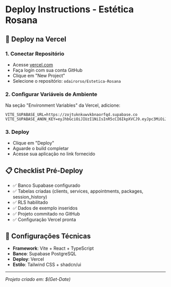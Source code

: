 # Deploy Instructions - Estética Rosana

## 🚀 Deploy na Vercel

### 1. Conectar Repositório
- Acesse [vercel.com](https://vercel.com)
- Faça login com sua conta GitHub
- Clique em "New Project"
- Selecione o repositório: `odairorso/Estetica-Rosana`

### 2. Configurar Variáveis de Ambiente
Na seção "Environment Variables" da Vercel, adicione:

```
VITE_SUPABASE_URL=https://zojtuknkuwvkbnaorfqd.supabase.co
VITE_SUPABASE_ANON_KEY=eyJhbGciOiJIUzI1NiIsInR5cCI6IkpXVCJ9.eyJpc3MiOiJzdXBhYmFzZSIsInJlZiI6InpvanR1a25rdXd2a2JuYW9yZnFkIiwicm9sZSI6ImFub24iLCJpYXQiOjE3NTgwNTMyNDksImV4cCI6MjA3MzYyOTI0OX0.RpA1fg0EMLK0mBrGBVljgzozi6c6J7tFw_S90LjxaiI
```

### 3. Deploy
- Clique em "Deploy"
- Aguarde o build completar
- Acesse sua aplicação no link fornecido

## 📋 Checklist Pré-Deploy
- ✅ Banco Supabase configurado
- ✅ Tabelas criadas (clients, services, appointments, packages, session_history)
- ✅ RLS habilitado
- ✅ Dados de exemplo inseridos
- ✅ Projeto commitado no GitHub
- ✅ Configuração Vercel pronta

## 🔧 Configurações Técnicas
- **Framework**: Vite + React + TypeScript
- **Banco**: Supabase PostgreSQL
- **Deploy**: Vercel
- **Estilo**: Tailwind CSS + shadcn/ui

---
*Projeto criado em: $(Get-Date)*